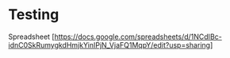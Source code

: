 # Testing
Spreadsheet [https://docs.google.com/spreadsheets/d/1NCdIBc-idnC0SkRumygkdHmjkYinIPjN_VjaFQ1MqpY/edit?usp=sharing]
